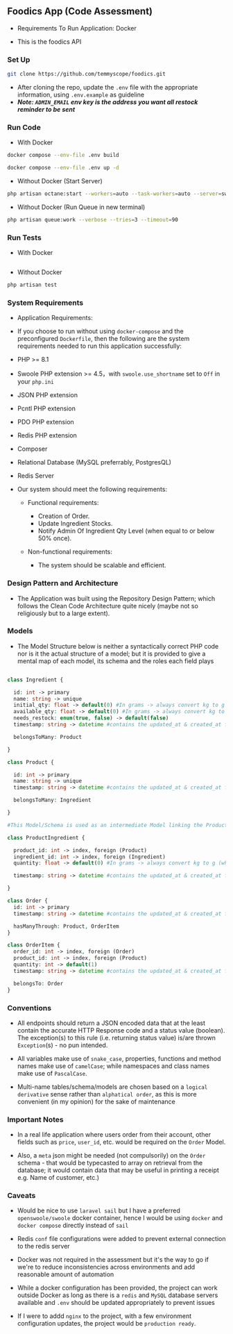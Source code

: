 ## Foodics App (Code Assessment)

- Requirements To Run Application: Docker

- This is the foodics API

### Set Up

```sh
git clone https://github.com/temmyscope/foodics.git
```

- After cloning the repo, update the `.env` file with the appropriate information, using `.env.example` as guideline
- ***Note: `ADMIN_EMAIL` env key is the address you want all restock reminder to be sent***

### Run Code

- With Docker
```sh
docker compose --env-file .env build

docker compose --env-file .env up -d
```

- Without Docker (Start Server)
```sh
php artisan octane:start --workers=auto --task-workers=auto --server=swoole --host=0.0.0.0 --port=8080
```

- Without Docker (Run Queue in new terminal)
```sh
php artisan queue:work --verbose --tries=3 --timeout=90
```

### Run Tests

- With Docker

```sh

```

- Without Docker
```sh
php artisan test
```

### System Requirements

- Application Requirements:
 - If you choose to run without using `docker-compose` and the preconfigured `Dockerfile`, then the following are the system requirements needed to run this application successfully:

 - PHP >= 8.1
 - Swoole PHP extension >= 4.5，with `swoole.use_shortname` set to `Off` in your `php.ini`
 - JSON PHP extension
 - Pcntl PHP extension
 - PDO PHP extension
 - Redis PHP extension
 - Composer
 - Relational Database (MySQL preferrably, PostgresQL)
 - Redis Server

- Our system should meet the following requirements:

  - Functional requirements:

    - Creation of Order.
    - Update Ingredient Stocks.
    - Notify Admin Of Ingredient Qty Level (when equal to or below 50% once).

  - Non-functional requirements:

    - The system should be scalable and efficient.

### Design Pattern and Architecture

- The Application was built using the Repository Design Pattern; which follows the Clean Code Architecture quite nicely (maybe not so religiously but to a large extent).


### Models

- The Model Structure below is neither a syntactically correct PHP code nor is it the actual structure of a model; but it is provided to give a mental map of each model, its schema and the roles each field plays


```php

class Ingredient {

  id: int -> primary 
  name: string -> unique
  initial_qty: float -> default(0) #In grams -> always convert kg to g  (where 1kg -> 1000g)
  available_qty: float -> default(0) #In grams -> always convert kg to g (where 1kg -> 1000g)
  needs_restock: enum(true, false) -> default(false)
  timestamp: string -> datetime #contains the updated_at & created_at fields

  belongsToMany: Product

}

class Product {

  id: int -> primary 
  name: string -> unique
  timestamp: string -> datetime #contains the updated_at & created_at fields

  belongsToMany: Ingredient

}

#This Model/Schema is used as an intermediate Model linking the Products and Ingredients

class ProductIngredient {

  product_id: int -> index, foreign (Product)
  ingredient_id: int -> index, foreign (Ingredient)
  quantity: float -> default(0) #In grams -> always convert kg to g (where 1kg -> 1000g)

  timestamp: string -> datetime #contains the updated_at & created_at fields

}

class Order {
  id: int -> primary
  timestamp: string -> datetime #contains the updated_at & created_at fields

  hasManyThrough: Product, OrderItem
}

class OrderItem {
  order_id: int -> index, foreign (Order)
  product_id: int -> index, foreign (Product)
  quantity: int -> default(1)
  timestamp: string -> datetime #contains the updated_at & created_at fields

  belongsTo: Order
}
```

### Conventions

  - All endpoints should return a JSON encoded data that at the least contain the accurate HTTP Response code and a status value (boolean). The exception(s) to this rule (i.e. returning status value) is/are thrown `Exception`(s) - no pun intended.
  
  - All variables make use of `snake_case`, properties, functions and method names make use of `camelCase`; while namespaces and class names make use of `PascalCase`.

  - Multi-name tables/schema/models are chosen based on a `logical derivative` sense rather than `alphatical order`, as this is more convenient (in my opinion) for the sake of maintenance

### Important Notes

- In a real life application where users order from their account, other fields such as `price`, `user_id`, etc. would be required on the `Order` Model.

- Also, a `meta` json might be needed (not compulsorily) on the `Order` schema - that would be typecasted to array on retrieval from the database; it would contain data that may be useful in printing a receipt e.g. Name of customer, etc.)

### Caveats

- Would be nice to use `laravel sail` but I have a preferred `openswoole/swoole` docker container, hence I would be using `docker` and `docker compose` directly instead of `sail`

- Redis `conf` file configurations were added to prevent external connection to the redis server

- Docker was not required in the assessment but it's the way to go if we're to reduce inconsistencies across environments and add reasonable amount of automation

- While a docker configuration has been provided, the project can work outside Docker as long as there is a `redis` and `MySQL` database servers available and `.env` should be updated appropriately to prevent issues

- If I were to addd `nginx` to the project, with a few environment configuration updates, the project would be `production ready`.